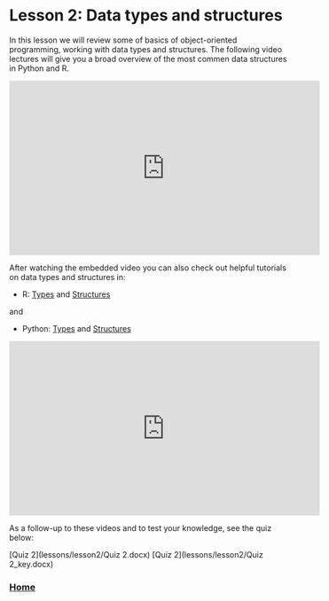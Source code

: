 # Lesson 2: Data types and structures

In this lesson we will review some of basics of object-oriented programming, working with data types and structures. 
The following video lectures will give you a broad overview of the most commen data structures in Python and R.

<iframe width="560" height="315" src="https://www.youtube.com/embed/_CJJClN4FWk" title="YouTube video player" frameborder="0" allow="accelerometer; autoplay; clipboard-write; encrypted-media; gyroscope; picture-in-picture; web-share" allowfullscreen></iframe>

After watching the embedded video you can also check out helpful tutorials on data types and structures in:

* R: [Types](https://www.programiz.com/r/data-types) and [Structures](https://www.geeksforgeeks.org/data-structures-in-r-programming/)

and 

* Python: [Types](https://www.programiz.com/python-programming/variables-datatypes) and [Structures](https://www.geeksforgeeks.org/python-data-structures/)



<iframe width="560" height="315" src="https://www.youtube.com/embed/hAFlENjFghU" title="YouTube video player" frameborder="0" allow="accelerometer; autoplay; clipboard-write; encrypted-media; gyroscope; picture-in-picture; web-share" allowfullscreen></iframe>

As a follow-up to these videos and to test your knowledge, see the quiz below:

[Quiz 2](lessons/lesson2/Quiz 2.docx)
[Quiz 2](lessons/lesson2/Quiz 2_key.docx)




### [Home](https://bdeck8317.github.io/compPsy.github.io/)
